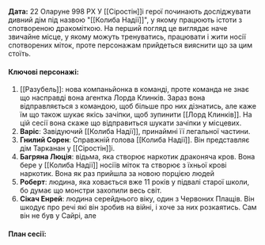 **Дата:** 22 Оларуне 998 РХ
У [[Сіростін]]і герої починають досліджувати дивний дім під назвою "[[Колиба Надії]]", у якому працюють істоти з спотвореною дракоміткою. На перший погляд це виглядає наче звичайне місце, у якому можуть тренуватись, працювати і жити носії спотворених міток, проте персонажам прийдеться вияснити що за цим стоїть.

#### **Ключові персонажі:**
1. [[Разубель]]: нова компаньйонка в команді, проте команда не знає що насправді вона агентка Лорда Клинків. Зараз вона відправляється з командою, щоб більше про них дізнатись, але каже їм що також шукає якісь зачіпки, щоб зупинити [[Лорд Клинків]]. На цій сесії вона скаже що відправиться шукати зачіпки у місцевих.
3. **Варіс**: Завідуючий [[Колиба Надії]], принаймні її легальної частини.
4. **Гнилий Сорен**: Справжній голова [[Колиба Надії]]. Він представляє дім Тарканан у [[Сіростін]]і. 
5. **Багряна Люція**: відьма, яка створює наркотик драконяча кров. Вона бере у [[Колиба Надії]] носіїв міток та створює з їхньої крові наркотик. Вона як раз прийшла за новою порцією людей
7. **Роберт**: людина, яка ховається вже 11 років у підвалі старої школи, бо думає що монстри захопили весь світ.
8. **Сікач Енрей**: людина серейднього віку, один з Червоних Плащів. Він шкодує про речі які він зробив на війні, і хоче за них розкаятись. Сам він не був у Сайрі, але 
#### **План сесії:**